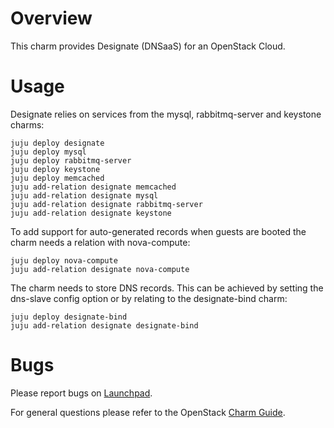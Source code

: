 # Overview

This charm provides Designate (DNSaaS) for an OpenStack Cloud.


# Usage

Designate relies on services from the mysql, rabbitmq-server and keystone
charms:

    juju deploy designate
    juju deploy mysql
    juju deploy rabbitmq-server
    juju deploy keystone
    juju deploy memcached
    juju add-relation designate memcached
    juju add-relation designate mysql
    juju add-relation designate rabbitmq-server
    juju add-relation designate keystone

To add support for auto-generated records when guests are booted the charm 
needs a relation with nova-compute:

    juju deploy nova-compute
    juju add-relation designate nova-compute

The charm needs to store DNS records. This can be achieved  by setting the
dns-slave config option or by relating to the designate-bind charm:

    juju deploy designate-bind
    juju add-relation designate designate-bind

# Bugs

Please report bugs on [Launchpad](https://bugs.launchpad.net/charm-designate/+filebug).

For general questions please refer to the OpenStack [Charm Guide](http://docs.openstack.org/developer/charm-guide/).
